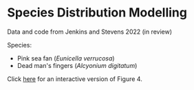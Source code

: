# Species Distribution Modelling

Data and code from Jenkins and Stevens 2022 (in review)

Species:
- Pink sea fan (_Eunicella verrucosa_)
- Dead man's fingers (_Alcyonium digitatum_)

Click [here](https://tom-jenkins.github.io/seafan_sdm/figures/Figure4_interactive) for an interactive version of Figure 4.